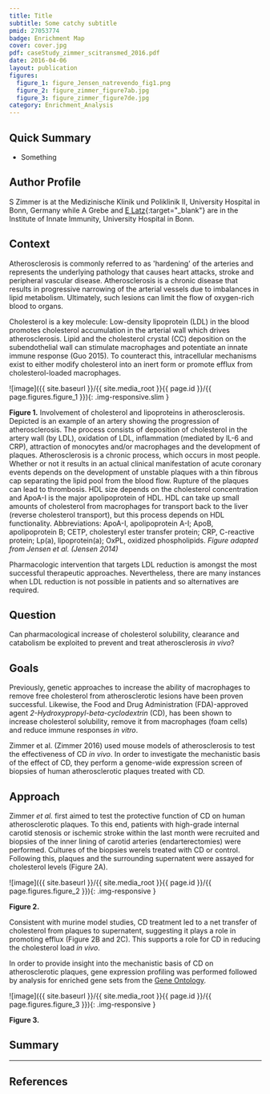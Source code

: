 ```yaml
---
title: Title
subtitle: Some catchy subtitle
pmid: 27053774
badge: Enrichment Map
cover: cover.jpg
pdf: caseStudy_zimmer_scitransmed_2016.pdf
date: 2016-04-06
layout: publication
figures:
  figure_1: figure_Jensen_natrevendo_fig1.png
  figure_2: figure_zimmer_figure7ab.jpg
  figure_3: figure_zimmer_figure7de.jpg
category: Enrichment_Analysis
---
```


## Quick Summary
* Something

## Author Profile
S Zimmer is at the Medizinische Klinik und Poliklinik II, University Hospital in Bonn, Germany while A Grebe and [E Latz](https://www.dzne.de/en/sites/bonn/research-groups/latz.html){:target="_blank"} are in the Institute of Innate Immunity, University Hospital in Bonn.

## Context
Atherosclerosis is commonly referred to as 'hardening' of the arteries and represents the underlying pathology that causes heart attacks, stroke and peripheral vascular disease. Atherosclerosis is a chronic disease that results in progressive narrowing of the arterial vessels due to imbalances in lipid metabolism. Ultimately, such lesions can limit the flow of oxygen-rich blood to organs.

Cholesterol is a key molecule: Low-density lipoprotein (LDL) in the blood promotes cholesterol accumulation in the arterial wall which drives atherosclerosis. Lipid and the cholesterol crystal (CC) deposition on the subendothelial wall can stimulate macrophages and potentiate an innate immune response (Guo 2015). To counteract this, intracellular mechanisms exist to either modify cholesterol into an inert form or promote efflux from cholesterol-loaded macrophages.

![image]({{ site.baseurl }}/{{ site.media_root }}{{ page.id }}/{{ page.figures.figure_1 }}){: .img-responsive.slim }

<div class="figure-legend well well-lg text-justify">
  <strong>Figure 1.</strong> Involvement of cholesterol and lipoproteins in atherosclerosis. Depicted is an example of an artery showing the progression of atherosclerosis. The process consists of deposition of cholesterol in the artery wall (by LDL), oxidation of LDL, inflammation (mediated by IL-6 and CRP), attraction of monocytes and/or macrophages and the development of plaques. Atherosclerosis is a chronic process, which occurs in most people. Whether or not it results in an actual clinical manifestation of acute coronary events depends on the development of unstable plaques with a thin fibrous cap separating the lipid pool from the blood flow. Rupture of the plaques can lead to thrombosis. HDL size depends on the cholesterol concentration and ApoA-I is the major apolipoprotein of HDL. HDL can take up small amounts of cholesterol from macrophages for transport back to the liver (reverse cholesterol transport), but this process depends on HDL functionality. Abbreviations: ApoA-I, apolipoprotein A-I; ApoB, apolipoprotein B; CETP, cholesteryl ester transfer protein; CRP, C-reactive protein; Lp(a), lipoprotein(a); OxPL, oxidized phospholipids. <em>Figure adapted from Jensen et al. (Jensen 2014)</em>
</div>

Pharmacologic intervention that targets LDL reduction is amongst the most successful therapeutic approaches. Nevertheless, there are many instances when LDL reduction is not possible in patients and so alternatives are required.

## Question
Can pharmacological increase of cholesterol solubility, clearance and catabolism be exploited to prevent and treat atherosclerosis *in vivo*?

## Goals

Previously, genetic approaches to increase the ability of macrophages to remove free cholesterol from atherosclerotic lesions have been proven successful. Likewise, the Food and Drug Administration (FDA)-approved agent *2-Hydroxypropyl-beta-cyclodextrin* (CD), has been shown to increase cholesterol solubility, remove it from macrophages (foam cells) and reduce immune responses *in vitro*.

Zimmer et al. (Zimmer 2016) used mouse models of atherosclerosis to test the effectiveness of CD *in vivo*. In order to investigate the mechanistic basis of the effect of CD, they perform a genome-wide expression screen of biopsies of human atherosclerotic plaques treated with CD.

## Approach

Zimmer *et al.* first aimed to test the protective function of CD on human atherosclerotic plaques. To this end, patients with high-grade internal carotid stenosis or ischemic stroke within the last month were recruited and biopsies of the inner lining of carotid arteries (endarterectomies) were performed. Cultures of the biopsies werels  treated with CD or control. Following this, plaques and the surrounding supernatent were assayed for cholesterol levels (Figure 2A).

![image]({{ site.baseurl }}/{{ site.media_root }}{{ page.id }}/{{ page.figures.figure_2 }}){: .img-responsive }

<div class="figure-legend well well-lg text-justify">
  <strong>Figure 2.</strong>
</div>

Consistent with murine model studies, CD treatment led to a net transfer of cholesterol from plaques to supernatent, suggesting it plays a role in promoting efflux (Figure 2B and 2C). This supports a role for CD in reducing the cholesterol load *in vivo*.

In order to provide insight into the mechanistic basis of CD on atherosclerotic plaques, gene expression profiling was performed followed by analysis for enriched gene sets from the [Gene Ontology]().

![image]({{ site.baseurl }}/{{ site.media_root }}{{ page.id }}/{{ page.figures.figure_3 }}){: .img-responsive }

<div class="figure-legend well well-lg text-justify">
  <strong>Figure 3.</strong>
</div>

## Summary

<hr/>

## References
<div class="panel_group" data-inline="26121197,25178732,25614320,27053774"></div>
